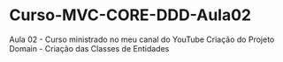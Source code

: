 # Curso-MVC-CORE-DDD-Aula02
Aula 02 - Curso ministrado no meu canal do YouTube
Criação do Projeto Domain - Criação das Classes de Entidades
